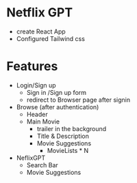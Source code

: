 # Netflix GPT

- create React App
- Configured Tailwind css

# Features

- Login/Sign up
  - Sign in /Sign up form
  - redirect to Browser page after signin
- Browse (after authentication)
  - Header
  - Main Movie
    - trailer in the background
    - Title & Description
    - Movie Suggestions
      - MovieLists \* N
- NeflixGPT
  - Search Bar
  - Movie Suggestions
